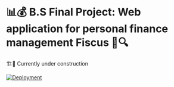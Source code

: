 # 📊💰 B.S Final Project: Web application for personal finance management Fiscus 🚀🔍

🏗️🚧  Currently under construction

[![Deployment](https://img.shields.io/badge/Deployment-darkblue?style=for-the-badge&logo=web&logoColor=white)](https://fiscus-app.netlify.app)
